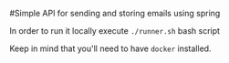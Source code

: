 #Simple API for sending and storing emails using spring 

In order to run it locally execute `./runner.sh` bash script 

Keep in mind that you'll need to have `docker` installed.
